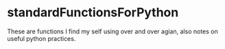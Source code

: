 # standardFunctionsForPython
These are functions I find my self using over and over agian, also notes on useful python practices.
